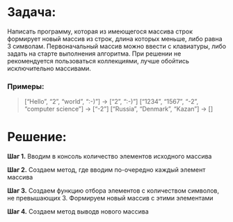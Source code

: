 # Задача:

Написать программу, которая из имеющегося массива строк формирует новый массив из строк, длина которых меньше, либо равна 3 символам. Первоначальный массив можно ввести с клавиатуры, либо задать на старте выполнения алгоритма. При решении не рекомендуется пользоваться коллекциями, лучше обойтись исключительно массивами.

### Примеры:

> [“Hello”, “2”, “world”, “:-)”] → [“2”, “:-)”]
> [“1234”, “1567”, “-2”, “computer science”] → [“-2”]
> [“Russia”, “Denmark”, “Kazan”] → []

# Решение:

**Шаг 1.** Вводим в консоль количество элементов исходного массива  

**Шаг 2.** Создаем метод, где вводим по-очередно каждый элемент массива  

**Шаг 3.** Создаем функцию отбора элементов с количеством символов, не превышающих 3. Формируем новый массив с этими элементами  

**Шаг 4.** Создаем метод выводв нового массива